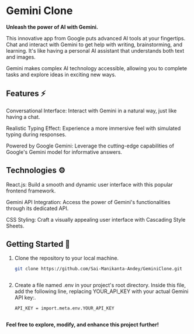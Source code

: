 #  Gemini Clone 



**Unleash the power of AI with Gemini.**

This innovative app from Google puts advanced AI tools at your fingertips. Chat and interact with Gemini to get help with writing, brainstorming, and learning. It's like having a personal AI assistant that understands both text and images.

Gemini makes complex AI technology accessible, allowing you to complete tasks and explore ideas in exciting new ways.

## Features ⚡
Conversational Interface: Interact with Gemini in a natural way, just like having a chat.

Realistic Typing Effect: Experience a more immersive feel with simulated typing during responses.

Powered by Google Gemini: Leverage the cutting-edge capabilities of Google's Gemini model for informative answers.

## Technologies ⚙️
React.js: Build a smooth and dynamic user interface with this popular frontend framework.

Gemini API Integration: Access the power of Gemini's functionalities through its dedicated API.

CSS Styling: Craft a visually appealing user interface with Cascading Style Sheets.




## Getting Started 🚦
1. Clone the repository to your local machine.

    ```bash
    git clone https://github.com/Sai-Manikanta-Andey/GeminiClone.git



2. Create a file named .env in your project's root directory. Inside this file, add the following line, replacing YOUR_API_KEY with your actual Gemini API key:.

    ```bash
    API_KEY = import.meta.env.YOUR_API_KEY

   

  **Feel free to explore, modify, and enhance this project further!**
